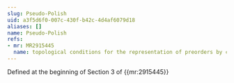 ```yaml
---
slug: Pseudo-Polish
uid: a3f5d6f0-007c-430f-b42c-4d4af6079d18
aliases: []
name: Pseudo-Polish
refs:
- mr: MR2915445
  name: topological conditions for the representation of preorders by continuous utilities
---
```

Defined at the beginning of Section 3 of {{mr:2915445}}
